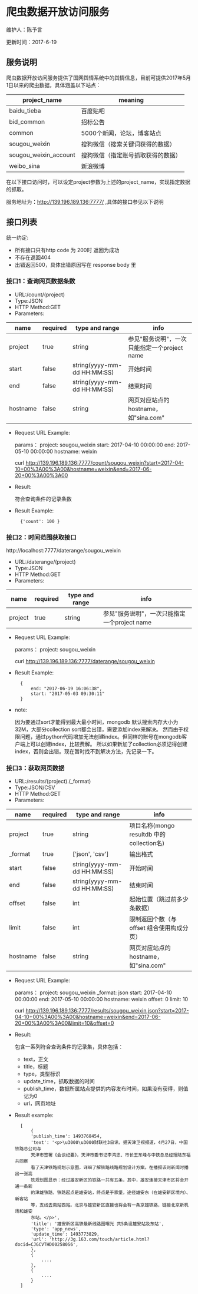 # 爬虫数据开放访问服务

维护人：陈予言

更新时间：2017-6-19

## 服务说明

爬虫数据开放访问服务提供了国网舆情系统中的舆情信息，目前可提供2017年5月1日以来的爬虫数据，具体涵盖以下站点：

| project_name |  meaning |
| --- |  ---- |
| baidu_tieba |  百度贴吧 |
| bid_common |  招标公告 |
| common |  5000个新闻，论坛，博客站点 |
| sougou_weixin |  搜狗微信（搜索关键词获得的数据） |
| sougou_weixin_account |  搜狗微信（指定账号抓取获得的数据） |
| weibo_sina |  新浪微博 |

在以下接口访问时，可以设定project参数为上述的project_name，实现指定数据的抓取。

服务地址为：http://139.196.189.136:7777/ ,具体的接口参见以下说明

## 接口列表

统一约定:

- 所有接口只有http code 为 200时 返回为成功
- 不存在返回404
- 出错返回500，具体出错原因写在 response body 里

### 接口1：查询网页数据条数

- URL:/count/(project)
- Type:JSON
- HTTP Method:GET
- Parameters:

|name | required | type and range | info |
| --- | ---- | --- | --- |
| project | true | string | 参见"服务说明"，一次只能指定一个project name |
| start | false | string(yyyy-mm-dd HH:MM:SS) | 开始时间 |
| end | false | string(yyyy-mm-dd HH:MM:SS) | 结束时间 |
| hostname | false | string | 网页对应站点的hostname，如"sina.com" |

- Request URL Example:

    params：
        project: sougou_weixin
        start: 2017-04-10 00:00:00
        end: 2017-05-10 00:00:00
        hostname: weixin

    curl http://139.196.189.136:7777/count/sougou_weixin?start=2017-04-10+00%3A00%3A00&hostname=weixin&end=2017-06-20+00%3A00%3A00


- Result:

    符合查询条件的记录条数

- Result Example:

        {'count': 100 }


### 接口2：时间范围获取接口

http://localhost:7777/daterange/sougou_weixin

- URL:/daterange/(project)
- Type:JSON
- HTTP Method:GET
- Parameters:

|name | required | type and range | info |
| --- | ---- | --- | --- |
| project | true | string | 参见"服务说明"，一次只能指定一个project name |


- Request URL Example:

    params：
        project: sougou_weixin

    curl http://139.196.189.136:7777/daterange/sougou_weixin


- Result Example:

        {
            end: "2017-06-19 16:06:38",
            start: "2017-05-03 09:30:11"
        }


- note:

    因为要通过sort才能得到最大最小时间，mongodb 默认搜索内存大小为32M，大部分collection sort都会出错，需要添加index来解决。
    然而由于权限问题，通过python代码增加无法创建index。但同样的账号在mongodb客户端上可以创建index，比较费解。
    所以如果新加了collection必须记得创建index，否则会出错。现在暂时找不到解决方法，先记录一下。



### 接口3：获取网页数据

- URL:/results/(project).(_format)
- Type:JSON/CSV
- HTTP Method:GET
- Parameters:

|name | required | type and range | info |
| --- | ---- | --- | --- |
| project | true | string | 项目名称(mongo resultdb 中的collection名) |
| _format | true | ['json', 'csv']  | 输出格式 |
| start | false | string(yyyy-mm-dd HH:MM:SS) | 开始时间 |
| end | false | string(yyyy-mm-dd HH:MM:SS) | 结束时间 |
| offset | false | int | 起始位置（跳过前多少条数据） |
| limit | false | int | 限制返回个数（与offset 组合使用构成分页） |
| hostname | false | string | 网页对应站点的hostname，如"sina.com" |


- Request URL Example:

    params：
        project: sougou_weixin
        _format: json
        start: 2017-04-10 00:00:00
        end: 2017-05-10 00:00:00
        hostname: weixin
        offset: 0
        limit: 10

    curl http://139.196.189.136:7777/results/sougou_weixin.json?start=2017-04-10+00%3A00%3A00&hostname=weixin&end=2017-06-20+00%3A00%3A00&limit=10&offset=0


- Result:

    包含一系列符合查询条件的记录集，具体包括：

    - text，正文
    - title，标题
    - type，类型标识
    - update_time，抓取数据的时间
    - publish_time，数据所属站点提供的内容发布时间，如果没有获得，则值记为0
    - url，网页地址

- Result example:


        [
            {
            'publish_time': 1493768454,
            'text': '<p>\u3000\u3000财联社3日讯，据天津卫视报道，4月27日，中国铁路总公司与
            天津市签署《会谈纪要》，天津市委书记李鸿忠、市长王东峰与中铁总总经理陆东福共同察
            看了天津铁路规划示意图，详细了解铁路线路规划设计方案。在播报该则新闻时播出一张高
            铁规划图显示：经过雄安新区的铁路一共有五条，其中，雄安连接天津市区将会开通一条新
            的津雄铁路，铁路起点是雄安站，终点是于家堡，途径雄安东（在雄安新区境内）、新客站
            等，支线去南站西站。北京与雄安新区直接也将会有一条京雄铁路，链接北京新机场和雄安
            东站。</p>',
            'title': '雄安新区高铁最新线路图曝光 共5条设雄安站及东站',
            'type': 'app_news',
            'update_time': 1493773829,
            'url': 'http://3g.163.com/touch/article.html?docid=CJGCVTHD002580S6',
            },
            {
                ....
            },
            {
                ....
            }
        ]
